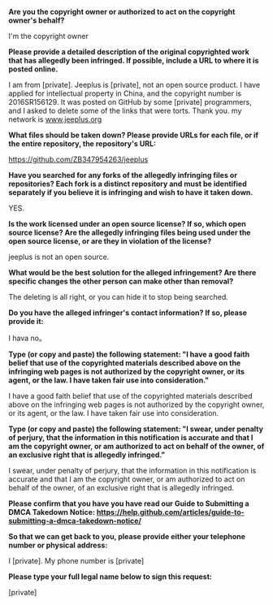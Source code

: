 **Are you the copyright owner or authorized to act on the copyright owner's behalf?**

I'm the copyright owner

**Please provide a detailed description of the original copyrighted work that has allegedly been infringed. If possible, include a URL to where it is posted online.**

I am from [private]. Jeeplus is [private], not an open source product. I have applied for intellectual property in China, and the copyright number is 2016SR156129. It was posted on GitHub by some [private] programmers, and I asked to delete some of the links that were torts. Thank you. my network is www.jeeplus.org

**What files should be taken down? Please provide URLs for each file, or if the entire repository, the repository's URL:**

https://github.com/ZB347954263/jeeplus

**Have you searched for any forks of the allegedly infringing files or repositories? Each fork is a distinct repository and must be identified separately if you believe it is infringing and wish to have it taken down.**

YES.

**Is the work licensed under an open source license? If so, which open source license? Are the allegedly infringing files being used under the open source license, or are they in violation of the license?**

jeeplus is not an open source.

**What would be the best solution for the alleged infringement? Are there specific changes the other person can make other than removal?**

The deleting is all right, or you can hide it to stop being searched.

**Do you have the alleged infringer's contact information? If so, please provide it:**

I hava no。

**Type (or copy and paste) the following statement: "I have a good faith belief that use of the copyrighted materials described above on the infringing web pages is not authorized by the copyright owner, or its agent, or the law. I have taken fair use into consideration."**

I have a good faith belief that use of the copyrighted materials described above on the infringing web pages is not authorized by the copyright owner, or its agent, or the law. I have taken fair use into consideration.

**Type (or copy and paste) the following statement: "I swear, under penalty of perjury, that the information in this notification is accurate and that I am the copyright owner, or am authorized to act on behalf of the owner, of an exclusive right that is allegedly infringed."**

I swear, under penalty of perjury, that the information in this notification is accurate and that I am the copyright owner, or am authorized to act on behalf of the owner, of an exclusive right that is allegedly infringed.

**Please confirm that you have you have read our Guide to Submitting a DMCA Takedown Notice: https://help.github.com/articles/guide-to-submitting-a-dmca-takedown-notice/**

**So that we can get back to you, please provide either your telephone number or physical address:**

I [private]. My phone number is [private]

**Please type your full legal name below to sign this request:**

[private]
